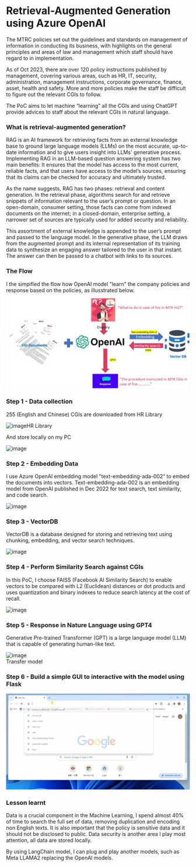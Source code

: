 # Retrieval-Augmented Generation using Azure OpenAI

The MTRC policies set out the guidelines and standards on management of information in conducting its business, with highlights on the general principles and areas of law and management which staff should have regard to in implementation.

As of Oct 2023, there are over 120 policy instructions published by management, covering various areas, such as HR, IT, security, administration, management instructions, corporate governance, finance, asset, health and safety.  More and more policies make the staff  be difficult to figure out the relevant CGIs to follow.

The PoC aims to let machine “learning” all the CGIs and using ChatGPT provide advices to staff about the relevant CGIs in natural language.

### What is retrieval-augmented generation?
RAG is an AI framework for retrieving facts from an external knowledge base to ground large language models (LLMs) on the most accurate, up-to-date information and to give users insight into LLMs' generative process.  Implementing RAG in an LLM-based question answering system has two main benefits: It ensures that the model has access to the most current, reliable facts, and that users have access to the model’s sources, ensuring that its claims can be checked for accuracy and ultimately trusted.

As the name suggests, RAG has two phases: retrieval and content generation. In the retrieval phase, algorithms search for and retrieve snippets of information relevant to the user’s prompt or question. In an open-domain, consumer setting, those facts can come from indexed documents on the internet; in a closed-domain, enterprise setting, a narrower set of sources are typically used for added security and reliability.

This assortment of external knowledge is appended to the user’s prompt and passed to the language model. In the generative phase, the LLM draws from the augmented prompt and its internal representation of its training data to synthesize an engaging answer tailored to the user in that instant. The answer can then be passed to a chatbot with links to its sources.

### The Flow
I the simpified the flow how OpenAI model "learn" the company policies and response based on the policies, as illusstrated below.
![image](https://github.com/justinlaw360/RAG/blob/main/rag.jpg)

### Step 1 - Data collection
255 (English and Chinese) CGIs are downloaded from HR Library

![image](https://github.com/justinlaw360/RAG/assets/4946026/d0ec160b-c157-4ebf-9f20-0fd1322e1d74)HR Library

And store locally on my PC

![image](https://github.com/justinlaw360/RAG/assets/4946026/53c17c03-9c57-43a7-ad1a-33cae2bf5397)

### Step 2 - Embedding Data
I use Azure OpenAI embedding model "text-embedding-ada-002“ to embed the documents into vectors. Text-embedding-ada-002 is an embedding model from OpenAI published in Dec 2022 for text search, text similarity, and code search. 

![image](https://github.com/justinlaw360/RAG/assets/4946026/7220b306-aa0c-481b-9961-fccf88984ab1)

### Step 3 - VectorDB
VectorDB is a database designed for storing and retrieving text using chunking, embedding, and vector search techniques. 

![image](https://github.com/justinlaw360/RAG/assets/4946026/96edf610-f2ba-47f7-a940-284570f84d9c)

### Step 4 - Perform Similarity Search against CGIs
In this PoC, I choose FAISS (Facebook AI Similarity Search) to enable vectors to be compared with L2 (Euclidean) distances or dot products and uses quantization and binary indexes to reduce search latency at the cost of recall.

![image](https://github.com/justinlaw360/RAG/assets/4946026/c70144b1-3d03-4503-a64a-d6eb486e5c96)

### Step 5 - Response in Nature Language using GPT4
Generative Pre-trained Transformer (GPT) is a large language model (LLM) that is capable of generating human-like text.

![image](https://github.com/justinlaw360/RAG/assets/4946026/9cf31c9e-4819-4dd0-b438-b8fcb6eaac97)
<br>Transfer model

### Step 6 - Build a simple GUI to interactive with the model using Flask
![image](https://github.com/justinlaw360/RAG/blob/main/Animation.gif)

### Lesson learnt
Data is a crucial component in the Machine Learning, I spend almost 40% of time to search the full set of data, removing duplication and encoding non English texts.  It is also important that the policy is sensitive data and it should not be disclosed to public.  Data security is another area I play most attention, all data are stored locally.

By using LangChain model, I can plug and play another models, such as Meta LLAMA2 replacing the OpenAI models.





